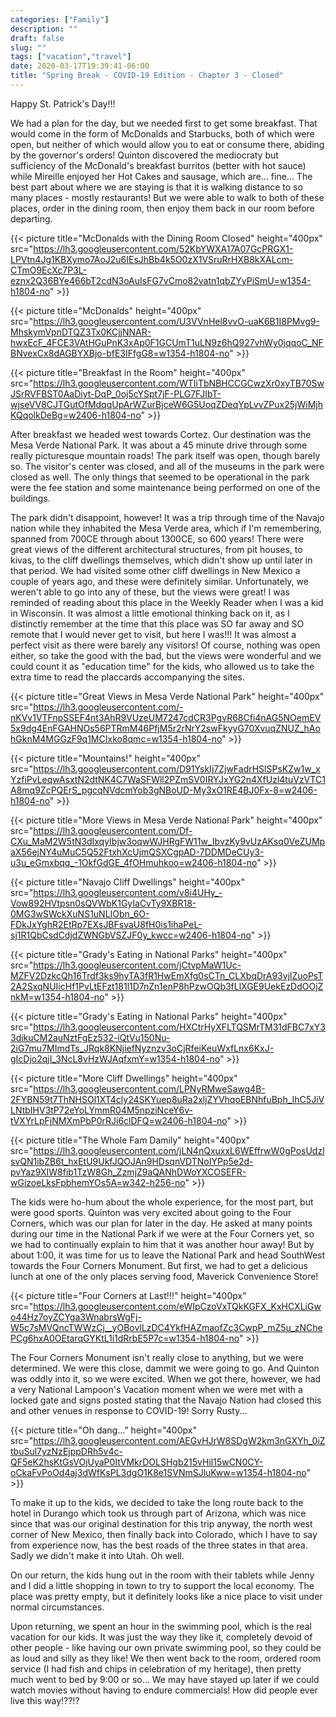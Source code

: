 ```yaml
---
categories: ["Family"]
description: ""
draft: false
slug: ""
tags: ["vacation","travel"]
date: 2020-03-17T19:39:41-06:00
title: "Spring Break - COVID-19 Edition - Chapter 3 - Closed"
---
```


Happy St. Patrick's Day!!!

We had a plan for the day, but we needed first to get some breakfast. That would come in the form of McDonalds and Starbucks, both of which were open, but neither of which would allow you to eat or consume there, abiding by the governor's orders! Quinton discovered the mediocraty but sufficiency of the McDonald's breakfast burritos (better with hot sauce) while Mireille enjoyed her Hot Cakes and sausage, which are... fine... The best part about where we are staying is that it is walking distance to so many places - mostly restaurants! But we were able to walk to both of these places, order in the dining room, then enjoy them back in our room before departing.

{{< picture title="McDonalds with the Dining Room Closed" height="400px" src="https://lh3.googleusercontent.com/52KbYWXA17A07GcPRGX1-LPVtn4Jg1KBXymo7AoJ2u6IEsJhBb4k5O0zX1VSruRrHXB8kXALcm-CTmO9EcXc7P3L-eznx2Q36BYe466bT2cdN3oAuIsFG7vCmo82vatn1qbZYyPiSmU=w1354-h1804-no" >}}

{{< picture title="McDonalds" height="400px" src="https://lh3.googleusercontent.com/U3VVnHel8vvO-uaK6B1I8PMvg9-MhskymVpnDTQZ3Tx0KCjjNNAR-hwxEcF_4FCE3VAtHGuPnK3xAp0F1GCUmT1uLN9z6hQ927vhWy0jqqoC_NFBNvexCx8dAGBYXBjo-bfE3IFfgG8=w1354-h1804-no" >}}

{{< picture title="Breakfast in the Room" height="400px" src="https://lh3.googleusercontent.com/WTIiTbNBHCCGCwzXr0xyTB70SwJSrRVFBST0AaDiyt-DqP_0oj5cYSpt7jF-PLG7FJIbT-wjseVV8CJTGutOfMdqqUpArWZurBjceW6G5UoqZDeqYpLvvZPux25jWiMjhKQqolkDeBg=w2406-h1804-no" >}}

After breakfast we headed west towards Cortez. Our destination was the Mesa Verde National Park. It was about a 45 minute drive through some really picturesque mountain roads! The park itself was open, though barely so. The visitor's center was closed, and all of the museums in the park were closed as well. The only things that seemed to be operational in the park were the fee station and some maintenance being performed on one of the buildings.

The park didn't disappoint, however! It was a trip through time of the Navajo nation while they inhabited the Mesa Verde area, which if I'm remembering, spanned from 700CE through about 1300CE, so 600 years! There were great views of the different architectural structures, from pit houses, to kivas, to the cliff dwellings themselves, which didn't show up until later in that period. We had visited some other cliff dwellings in New Mexico a couple of years ago, and these were definitely similar. Unfortunately, we weren't able to go into any of these, but the views were great! I was reminded of reading about this place in the Weekly Reader when I was a kid in Wisconsin. It was almost a little emotional thinking back on it, as I distinctly remember at the time that this place was SO far away and SO remote that I would never get to visit, but here I was!!! It was almost a perfect visit as there were barely any visitors! Of course, nothing was open either, so take the good with the bad, but the views were wonderful and we could count it as "education time" for the kids, who allowed us to take the extra time to read the placcards accompanying the sites.

{{< picture title="Great Views in Mesa Verde National Park" height="400px" src="https://lh3.googleusercontent.com/-nKVv1VTFnpSSEF4nt3AhR9VUzeUM7247cdCR3PgvR68Cfi4nAG5NOemEV5x9dg4EnFGAHNOs56PTRmM46PfjM5r2rNrY2swFkyyG70XvuqZNUZ_hAohGknM4MGGzF9q1MCIxko8qmc=w1354-h1804-no" >}}

{{< picture title="Mountains!" height="400px" src="https://lh3.googleusercontent.com/D91YskIj7ZjwFadrHSlSPsKZw1w_xYzfiPvLeqwAsxtN2dtNK4C7WaSFWll2PZmSV0IRYJxYG2n4XfUzl4tuVzVTC1A8mq9ZcPQErS_pgcqNVdcmYob3gNBoUD-My3xO1RE4BJ0Fx-8=w2406-h1804-no" >}}

{{< picture title="More Views in Mesa Verde National Park" height="400px" src="https://lh3.googleusercontent.com/Df-CXu_MaM2W5tN3dIxqyIbjw3oqwWJHRgFW11w_IbvzKy9vUzAKsq0VeZUMpaX56ejNY4uMuC5Q52FtxhXcUjmQSXCgpAD-7DDMDeCUy3-u3u_eGmxbqq_-1OkfGdGE_4fOHmuhkoo=w2406-h1804-no" >}}

{{< picture title="Navajo Cliff Dwellings" height="400px" src="https://lh3.googleusercontent.com/v8i4UHy_-Vow892HVtpsn0sQVWbK1GyIaCvTy9XBR18-0MG3wSWckXuNS1uNLIObn_6O-FDkJxYghR2EtRp7EXsJBFsvaU8fH0is1ihaPeL-sj1R1QbCsdCdjdZWNGbVSZJF0y_kwcc=w2406-h1804-no" >}}

{{< picture title="Grady's Eating in National Parks" height="400px" src="https://lh3.googleusercontent.com/jCtvpMaW1Uc-MZFV2DzkcQh16Trdf3ks9hyTA3fR1HwEmXfg0sCTn_CLXbqDrA93vjlZuoPsT2A2SxqNUIicHf1PvLtEFzt181l1D7nZn1enP8hPzwOQb3fLlXGE9UekEzDdOOjZnkM=w1354-h1804-no" >}}

{{< picture title="Grady's Eating in National Parks" height="400px" src="https://lh3.googleusercontent.com/HXCtrHyXFLTQSMrTM31dFBC7xY33dikuCM2auNztFgEz532-iQtVu150Nu-2iG7mu7MImdTs_JRqk8KNjiefNyznzv3oCjRfeiKeuWxfLnx6KxJ-gIcDjo2qjI_3NcL8vHzWJAqfxmY=w1354-h1804-no" >}}

{{< picture title="More Cliff Dwellings" height="400px" src="https://lh3.googleusercontent.com/LPNyRMweSawg4B-2FYBN59t7ThNHSOl1XT4cly24SKYuep8uRa2xljZYVhqoEBNhfuBph_IhC5JiVLNtbIHV3tP72eYoLYmmR04M5npziNceY6v-tVXYrLpFjNMXmPbP0rRJi6clDFQ=w2406-h1804-no" >}}

{{< picture title="The Whole Fam Damily" height="400px" src="https://lh3.googleusercontent.com/jLN4nQxuxxL6WEffrwW0gPosUdzlsvQN1ibZB6t_hxEtU9UkfJQOJAn9HDsqnVDTNoIYPp5e2d-pvYaz9XIW8fib1TzW8Gh_ZzmjZ9aQANhDWoYXCOSEFR-wGizoeLksFpbhemYOs5A=w342-h256-no" >}}

The kids were ho-hum about the whole experience, for the most part, but were good sports. Quinton was very excited about going to the Four Corners, which was our plan for later in the day. He asked at many points during our time in the National Park if we were at the Four Corners yet, so we had to continually explain to him that it was another hour away! But by about 1:00, it was time for us to leave the National Park and head SouthWest towards the Four Corners Monument. But first, we had to get a delicious lunch at one of the only places serving food, Maverick Convenience Store!

{{< picture title="Four Corners at Last!!!" height="400px" src="https://lh3.googleusercontent.com/eWIpCzoVxTQkKGFX_KxHCXLiGwo44Hz7oyZCYga3WnabrsWgFj-W5c7sMVQncTWWzCj__yOBovlLzDC4YkfHAZmaofZc3CwpP_mZ5u_zNChePCg6hxA0OEtarqGYKtL1i1dRrbE5P7c=w1354-h1804-no" >}}

The Four Corners Monument isn't really close to anything, but we were determined. We were this close, dammit we were going to go. And Quinton was oddly into it, so we were excited. When we got there, however, we had a very National Lampoon's Vacation moment when we were met with a locked gate and signs posted stating that the Navajo Nation had closed this and other venues in response to COVID-19! Sorry Rusty...

{{< picture title="Oh dang..." height="400px" src="https://lh3.googleusercontent.com/AEGvHJrW8SDgW2km3nGXYh_0iZtbuSul7yzNzEjppDRh5v4c-QF5eK2hsKtGsVOjUyaP0ItVMkrDOLSHgb215vHil15wCN0CY-oCkaFvPoOd4aj3dWfKsPL3dgO1K8e1SVNmSJluKww=w1354-h1804-no" >}}

To make it up to the kids, we decided to take the long route back to the hotel in Durango which took us through part of Arizona, which was nice since that was our original destination for this trip anyway, the north west corner of New Mexico, then finally back into Colorado, which I have to say from experience now, has the best roads of the three states in that area. Sadly we didn't make it into Utah. Oh well.

On our return, the kids hung out in the room with their tablets while Jenny and I did a little shopping in town to try to support the local economy. The place was pretty empty, but it definitely looks like a nice place to visit under normal circumstances.

Upon returning, we spent an hour in the swimming pool, which is the real vacation for our kids. It was just the way they like it, completely devoid of other people - like having our own private swimming pool, so they could be as loud and silly as they like! We then went back to the room, ordered room service (I had fish and chips in celebration of my heritage), then pretty much went to bed by 9:00 or so... We may have stayed up later if we could watch movies without having to endure commercials! How did people ever live this way!??!?